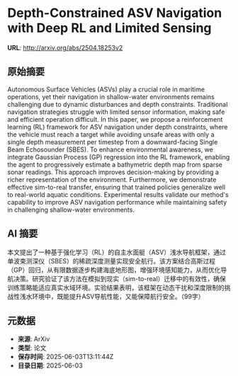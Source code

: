 # Depth-Constrained ASV Navigation with Deep RL and Limited Sensing

**URL**: http://arxiv.org/abs/2504.18253v2

## 原始摘要

Autonomous Surface Vehicles (ASVs) play a crucial role in maritime
operations, yet their navigation in shallow-water environments remains
challenging due to dynamic disturbances and depth constraints. Traditional
navigation strategies struggle with limited sensor information, making safe and
efficient operation difficult. In this paper, we propose a reinforcement
learning (RL) framework for ASV navigation under depth constraints, where the
vehicle must reach a target while avoiding unsafe areas with only a single
depth measurement per timestep from a downward-facing Single Beam Echosounder
(SBES). To enhance environmental awareness, we integrate Gaussian Process (GP)
regression into the RL framework, enabling the agent to progressively estimate
a bathymetric depth map from sparse sonar readings. This approach improves
decision-making by providing a richer representation of the environment.
Furthermore, we demonstrate effective sim-to-real transfer, ensuring that
trained policies generalize well to real-world aquatic conditions. Experimental
results validate our method's capability to improve ASV navigation performance
while maintaining safety in challenging shallow-water environments.


## AI 摘要

本文提出了一种基于强化学习（RL）的自主水面艇（ASV）浅水导航框架，通过单波束测深仪（SBES）的稀疏深度测量实现安全航行。该方案结合高斯过程（GP）回归，从有限数据逐步构建海底地形图，增强环境感知能力，从而优化导航决策。研究验证了该方法在模拟到现实（sim-to-real）迁移中的有效性，确保训练策略能适应真实水域环境。实验结果表明，该框架在动态干扰和深度限制的挑战性浅水环境中，既能提升ASV导航性能，又能保障航行安全。（99字）

## 元数据

- **来源**: ArXiv
- **类型**: 论文
- **保存时间**: 2025-06-03T13:11:44Z
- **目录日期**: 2025-06-03
